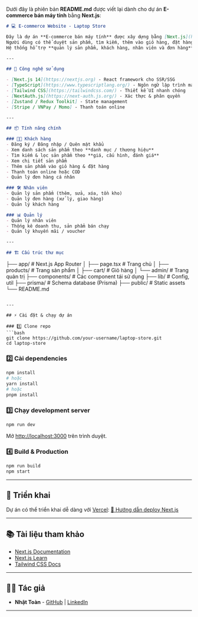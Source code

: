 Dưới đây là phiên bản **README.md** được viết lại dành cho dự án **E-commerce bán máy tính** bằng **Next.js**:

```markdown
# 💻 E-commerce Website - Laptop Store

Đây là dự án **E-commerce bán máy tính** được xây dựng bằng [Next.js](https://nextjs.org).  
Người dùng có thể duyệt sản phẩm, tìm kiếm, thêm vào giỏ hàng, đặt hàng và thanh toán.  
Hệ thống hỗ trợ **quản lý sản phẩm, khách hàng, nhân viên và đơn hàng**.

---

## 🚀 Công nghệ sử dụng

- [Next.js 14](https://nextjs.org) - React framework cho SSR/SSG
- [TypeScript](https://www.typescriptlang.org/) - Ngôn ngữ lập trình mạnh kiểu
- [Tailwind CSS](https://tailwindcss.com/) - Thiết kế UI nhanh chóng
- [NextAuth.js](https://next-auth.js.org/) - Xác thực & phân quyền
- [Zustand / Redux Toolkit] - State management
- [Stripe / VNPay / Momo] - Thanh toán online

---

## 📦 Tính năng chính

### 👨‍💻 Khách hàng
- Đăng ký / Đăng nhập / Quên mật khẩu
- Xem danh sách sản phẩm theo **danh mục / thương hiệu**
- Tìm kiếm & lọc sản phẩm theo **giá, cấu hình, đánh giá**
- Xem chi tiết sản phẩm
- Thêm sản phẩm vào giỏ hàng & đặt hàng
- Thanh toán online hoặc COD
- Quản lý đơn hàng cá nhân

### 🛠️ Nhân viên
- Quản lý sản phẩm (thêm, sửa, xóa, tồn kho)
- Quản lý đơn hàng (xử lý, giao hàng)
- Quản lý khách hàng

### 📊 Quản lý
- Quản lý nhân viên
- Thống kê doanh thu, sản phẩm bán chạy
- Quản lý khuyến mãi / voucher

---

## 🏗️ Cấu trúc thư mục

```

├── app/                # Next.js App Router
│   ├── page.tsx        # Trang chủ
│   ├── products/       # Trang sản phẩm
│   ├── cart/           # Giỏ hàng
│   └── admin/          # Trang quản trị
├── components/         # Các component tái sử dụng
├── lib/                # Config, util
├── prisma/             # Schema database (Prisma)
├── public/             # Static assets
└── README.md

````

---

## ⚡ Cài đặt & chạy dự án

### 1️⃣ Clone repo
```bash
git clone https://github.com/your-username/laptop-store.git
cd laptop-store
````

### 2️⃣ Cài dependencies

```bash
npm install
# hoặc
yarn install
# hoặc
pnpm install
```

### 3️⃣ Chạy development server

```bash
npm run dev
```

Mở [http://localhost:3000](http://localhost:3000) trên trình duyệt.

### 4️⃣ Build & Production

```bash
npm run build
npm start
```

---

## 🚀 Triển khai

Dự án có thể triển khai dễ dàng với [Vercel](https://vercel.com/):
[📖 Hướng dẫn deploy Next.js](https://nextjs.org/docs/app/building-your-application/deploying)

---

## 📚 Tài liệu tham khảo

* [Next.js Documentation](https://nextjs.org/docs)
* [Next.js Learn](https://nextjs.org/learn)
* [Tailwind CSS Docs](https://tailwindcss.com/docs)

---

## 👨‍💻 Tác giả

* **Nhật Toàn** - [GitHub](https://github.com/your-username) | [LinkedIn](https://linkedin.com/in/your-profile)

---
